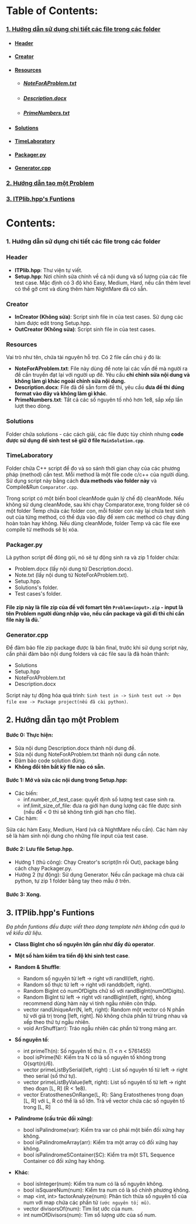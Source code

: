 ﻿# Table of Contents:
### [1. Hướng dẫn sử dụng chi tiết các file trong các folder](#1)

- #### [Header](#11)
- #### [Creator](#12)
- #### [Resources](#13)

  - ##### [NoteForAProblem.txt](#131)
  - ##### [Description.docx](#132)
  - ##### [PrimeNumbers.txt](#133)

- #### [Solutions](#14)
- #### [TimeLaboratory](#15)
- #### [Packager.py](#16)
- #### [Generator.cpp](#17)

### [2. Hướng dẫn tạo một Problem](#2)

### [3. ITPlib.hpp's Funtions](#3)

# Contents:  

<a name = "1"></a>
### 1. Hướng dẫn sử dụng chi tiết các file trong các folder

<a name = "11"></a>
### Header
<a name = "111"></a>
- **ITPlib.hpp**: 
       Thư viện tự viết.
<a name = "112"></a>
- **Setup.hpp**: 
       Nơi chỉnh sửa chính về cả nội dung và số lượng của các file test case. Mặc định có 3 độ khó Easy, Medium, Hard, nếu cần thêm level có thể gỡ cmt và dùng thêm hàm NightMare đã có sẵn.
<a name = "12"></a>
### Creator
- **InCreator (Không sửa)**:
       Script sinh file in của test cases. Sử dụng các hàm được edit trong Setup.hpp.
- **OutCreator (Không sửa)**:
       Script sinh file in của test cases.
<a name = "13"></a>
### Resources

Vai trò như tên, chứa tài nguyên hỗ trợ. Có 2 file cần chú ý đó là:
<a name = "131"></a>
- **NoteForAProblem.txt**: 
       File này dùng để note lại các vấn đề mà người ra đề cần truyền đạt lại với người up đề. Yêu cầu **chỉ chỉnh sửa nội dung và không làm gì khác ngoài chỉnh sửa nội dung.**
<a name = "132"></a>
- **Description.docx**: 
       File đã để sẵn form đề thi, yêu cầu **đưa đề thi đúng format vào đây và không làm gì khác**.
<a name = "133"></a>
- **PrimeNumbers.txt**:
       Tất cả các số nguyên tố nhỏ hơn 1e8, sắp xếp lần lượt theo dòng.
<a name = "14"></a>
### Solutions 
Folder chứa solutions - các cách giải, các file được tùy chỉnh nhưng **code được sử dụng để sinh test sẽ giữ ở file `MainSolution.cpp`**.
<a name = "15"></a>

### TimeLaboratory
Folder chứa C++ script để đo và so sánh thời gian chạy của các phương pháp (method) cần test. Mỗi method là một file code c/c++ của người dùng. Sử dụng script này bằng cách **đưa methods vào folder này** và Compile&Run `Comparator.cpp`.


Trong script có một biến bool cleanMode quản lý chế độ cleanMode. Nếu không sử dụng cleanMode, sau khi chạy Comparator.exe, trong folder sẽ có một folder Temp chứa các folder con, mỗi folder con này lại chứa test sinh out của từng method, có thể dựa vào đây để xem các method có chạy đúng hoàn toàn hay không. Nếu dùng cleanMode, folder Temp và các file exe compile từ methods sẽ bị xóa.

<a name = "16"></a>
### Packager.py
Là python script để đóng gói, nó sẽ tự động sinh ra và zip 1 folder chứa:

- Problem.docx (lấy nội dung từ Description.docx).
- Note.txt (lấy nội dung từ NoteForAProblem.txt).
- Setup.hpp.
- Solutions's folder.
- Test cases's folder.

#### File zip này là file zip của đề với fomart tên `Problem<input>.zip` - input là tên Problem người dùng nhập vào, nếu cần package và gửi đi thì chỉ cần file này là đủ.`

<a name = "17"></a>

### Generator.cpp

Để đảm bảo file zip package được là bản final, trước khi sử dụng script này, cần phải đảm bảo nội dung folders và các file sau là đã hoàn thành:

- Solutions
- Setup.hpp
- NoteForAProblem.txt
- Description.docx

Script này tự động hóa quá trình: `Sinh test in -> Sinh test out -> Dọn file exe -> Package project(nếu đã cài python)`. 

<a name = "2"></a>
## 2. Hướng dẫn tạo một Problem

#### Bước 0: Thực hiện:
- Sửa nội dung Description.docx thành nội dung đề. 
- Sửa nội dung NoteForAProblem.txt thành nội dung cần note. 
- Đảm bảo code solution đúng. 
- **Không đổi tên bất kỳ file nào có sẵn.**

#### Bước 1: Mở và sửa các nội dung trong Setup.hpp:
- Các biến:
  - inf.number_of_test_case: quyết định số lượng test case sinh ra.
  - inf.limit_size_of_file: đưa ra giới hạn dung lượng các file được sinh (nếu để < 0 thì sẽ không tính giới hạn cho file).
- Các hàm: 

Sửa các hàm Easy, Medium, Hard (và cả NightMare nếu cần). Các hàm này sẽ là hàm sinh nội dung cho những file input của test case.
       
#### Bước 2: Lưu file Setup.hpp. 

- Hướng 1 (thủ công): Chạy Creator's script(In rồi Out), package bẳng cách chạy Packager.py.
- Hướng 2 (tự động): Sử dụng Generator. Nếu cần package mà chưa cài python, tự zip 1 folder bằng tay theo mẫu ở trên.

#### Bước 3: Xong.

<a name = "3"></a>
## 3. ITPlib.hpp's Funtions

*Đa phần funtions đều được viết theo dạng template nên không cần quá lo về kiểu dữ liệu.*

- **Class BigInt cho số nguyên lớn gần như đầy đủ operator**.

- **Một số hàm kiểm tra tiến độ khi sinh test case**.

- **Random & Shuffle**:
  - Random số nguyên từ left -> right với randll(left, right).
  - Random số thực từ left -> right với randdb(left, right).
  - Random BigInt có numOfDigits chữ số với randBigInt(numOfDigits).
  - Random BigInt từ left -> right với randBigInt(left, right), không recommend dùng hàm này vì tính ngẫu nhiên còn thấp.
  - vector <Type> randUniqueArr(N, left, right): Random một vector có N phần tử với giá trị trong [left, right]. Nó không chứa phần tử trùng nhau và xếp theo thứ tự ngẫu nhiên.
  - void ArrShuff(arr): Tráo ngẫu nhiên các phần tử trong mảng arr.

- **Số nguyên tố**:
  - int primeTh(n): Số nguyên tố thứ n. (1 < n < 5761455)
  - bool isPrime(N): Kiểm tra N có là số nguyên tố không trong O(sqrt(n)/6).
  - vector <int> primeListBySerial(left, right) : List số nguyên tố từ left -> right theo serial (số thứ tự).
  - vector <int> primeListByValue(left, right): List số nguyên tố từ left -> right theo đoạn [L, R] (R < 1e8).
  - vector <long long> EratosthenesOnRange(L, R): Sàng Eratosthenes trong đoạn [L, R] với L, R có thể là số lớn. Trả về vector chứa các số nguyên tố trong [L, R]

- **Palindrome (cấu trúc đối xứng)**:
  - bool isPalindrome(var): Kiểm tra var có phải một biến đối xứng hay không.
  - bool isPalindromeArray(arr): Kiểm tra một array có đối xứng hay không.
  - bool isPalindromeSContainer(SC): Kiểm tra một STL Sequence Container có đối xứng hay không.

- **Khác**:
  - bool isInteger(num): Kiểm tra num có là số nguyên không.
  - bool isSquareNum(num): Kiểm tra num có là số chính phương không.
  - map <int, int> factorAnalyze(num): Phân tích thừa số nguyên tố của num với map chứa các phần tử `(ước nguyên tố; mũ)`.
  - vector <ll> divisorsOf(num): Tìm list ước của num.
  - int numOfDivisors(num): Tìm số lượng ước của số num.
